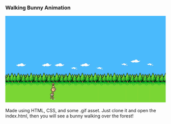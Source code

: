 ### Walking Bunny Animation

![Walking Bunny](img/rabbit_walk.gif)

Made using HTML, CSS, and some .gif asset.
Just clone it and open the index.html, then you will see a bunny walking over the forest!